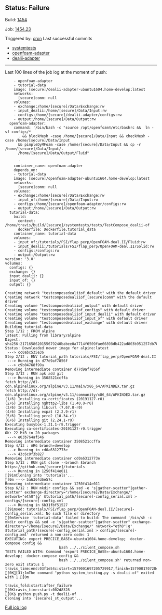 ## Status: Failure 
Build: [1454](https://travis-ci.org/precice/systemtests/builds/636821308) 

Job: [1454.23](https://travis-ci.org/precice/systemtests/jobs/636821331) 

Triggered by: [cron](https://github.com/precice/systemtests/compare/968fe698268820917cf52199d2d3dcbaaf61fbaf...4c749ac41fec1ac0cc04f8e71fcd731e33705ab1) 
Last successful commits 
* [systemtests](https://github.com/precice/systemtests/compare/4f15349af2e6b142f80dbeffbfffd5e75ea93b7e...ff457bed2521c9ab78f7f6e490c7785219151c1e)
* [openfoam-adapter](https://github.com/precice/openfoam-adapter/compare/7566319387fe...59b44bf3cbdc)
* [dealii-adapter](https://github.com/precice/dealii-adapter/compare/1cefd5edac2aea69ea37978eeb5479db3ada0042...d9a7dc3ed7e75c17e88adc4757c7bd5f44719b24) 

---
Last 100 lines of the job log at the moment of push:
```
    - openfoam-adapter
    - tutorial-data
    image: [secure]/dealii-adapter-ubuntu1604.home-develop:latest
    networks:
      [secure]comm: null
    volumes:
    - exchange:/home/[secure]/Data/Exchange:rw
    - input_dealii:/home/[secure]/Data/Input:rw
    - configs:/home/[secure]/dealii-adapter/configs:rw
    - output:/home/[secure]/Data/Output:rw
  openfoam-adapter:
    command: '/bin/bash -c "source /opt/openfoam4/etc/bashrc &&  ln -sf configs/*
      . && blockMesh -case /home/[secure]/Data/Input && checkMesh -case /home/[secure]/Data/Input
      && pimpleDyMFoam -case /home/[secure]/Data/Input && cp -r /home/[secure]/Data/Input/.
      /home/[secure]/Data/Output/Fluid"

      '
    container_name: openfoam-adapter
    depends_on:
    - tutorial-data
    image: [secure]/openfoam-adapter-ubuntu1604.home-develop:latest
    networks:
      [secure]comm: null
    volumes:
    - exchange:/home/[secure]/Data/Exchange:rw
    - input_of:/home/[secure]/Data/Input:rw
    - configs:/home/[secure]/openfoam-adapter/configs:rw
    - output:/home/[secure]/Data/Output:rw
  tutorial-data:
    build:
      context: /home/travis/build/[secure]/systemtests/tests/TestCompose_dealii-of
      dockerfile: Dockerfile.tutorial_data
    container_name: tutorial-data
    volumes:
    - input_of:/tutorials/FSI/flap_perp/OpenFOAM-deal.II/Fluid:rw
    - input_dealii:/tutorials/FSI/flap_perp/OpenFOAM-deal.II/Solid:rw
    - configs:/configs:rw
    - output:/Output:rw
version: '3.0'
volumes:
  configs: {}
  exchange: {}
  input_dealii: {}
  input_of: {}
  output: {}

Creating network "testcomposedealiiof_default" with the default driver
Creating network "testcomposedealiiof_[secure]comm" with the default driver
Creating volume "testcomposedealiiof_output" with default driver
Creating volume "testcomposedealiiof_configs" with default driver
Creating volume "testcomposedealiiof_input_dealii" with default driver
Creating volume "testcomposedealiiof_input_of" with default driver
Creating volume "testcomposedealiiof_exchange" with default driver
Building tutorial-data
Step 1/12 : FROM alpine
latest: Pulling from library/alpine
Digest: sha256:2171658620155679240babee0a7714f6509fae66898db422ad803b951257db78
Status: Downloaded newer image for alpine:latest
 ---> cc0abc535e36
Step 2/12 : ENV tutorial_path tutorials/FSI/flap_perp/OpenFOAM-deal.II
 ---> Running in d77d9af7856f
 ---> c9b04768f99a
Removing intermediate container d77d9af7856f
Step 3/12 : RUN apk add git
 ---> Running in 3508521ccffa
fetch http://dl-cdn.alpinelinux.org/alpine/v3.11/main/x86_64/APKINDEX.tar.gz
fetch http://dl-cdn.alpinelinux.org/alpine/v3.11/community/x86_64/APKINDEX.tar.gz
(1/6) Installing ca-certificates (20191127-r0)
(2/6) Installing nghttp2-libs (1.40.0-r0)
(3/6) Installing libcurl (7.67.0-r0)
(4/6) Installing expat (2.2.9-r1)
(5/6) Installing pcre2 (10.34-r1)
(6/6) Installing git (2.24.1-r0)
Executing busybox-1.31.1-r8.trigger
Executing ca-certificates-20191127-r0.trigger
OK: 22 MiB in 20 packages
 ---> e03b764af546
Removing intermediate container 3508521ccffa
Step 4/12 : ARG branch=develop
 ---> Running in cd0a6312773e
 ---> 43c6c0f3b827
Removing intermediate container cd0a6312773e
Step 5/12 : RUN git clone --branch $branch https://github.com/[secure]/tutorials
 ---> Running in 1250f414e011
[91mCloning into 'tutorials'...
[0m ---> 5a6364d6e57c
Removing intermediate container 1250f414e011
Step 6/12 : RUN mkdir configs && sed -e 's|gather-scatter"|gather-scatter" exchange-directory="/home/[secure]/Data/Exchange/" network="eth0"|g' $tutorial_path/[secure]-config_serial.xml > configs/[secure]-config.xml
 ---> Running in 6b31fbf51527
[91msed: tutorials/FSI/flap_perp/OpenFOAM-deal.II/[secure]-config_serial.xml: No such file or directory
[0mService 'tutorial-data' failed to build: The command '/bin/sh -c mkdir configs && sed -e 's|gather-scatter"|gather-scatter" exchange-directory="/home/[secure]/Data/Exchange/" network="eth0"|g' $tutorial_path/[secure]-config_serial.xml > configs/[secure]-config.xml' returned a non-zero code: 1
EXECUTING: export PRECICE_BASE=-ubuntu1604.home-develop;  docker-compose config &&
                         bash ../../silent_compose.sh
TESTS FAILED WITH: Command 'export PRECICE_BASE=-ubuntu1604.home-develop;  docker-compose config &&
                         bash ../../silent_compose.sh' returned non-zero exit status 1
travis_time:end:03f1e54c:start=1579001697205729917,finish=1579001707284848850,duration=10079118933,event=script[0K[31;1mThe command "python system_testing.py -s dealii-of" exited with 1.[0m

travis_fold:start:after_failure[0Ktravis_time:start:002d8328[0K$ python push.py -t dealii-of
Cloning into '[secure]_st_output'...

```
[
Full job log](https://api.travis-ci.org/v3/job/636821331/log.txt)